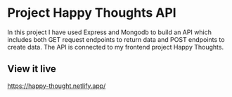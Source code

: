 # Project Happy Thoughts API

In this project I have used Express and Mongodb to build an API which includes both GET request endpoints to return data and POST endpoints to create data. The API is connected to my frontend project Happy Thoughts.

## View it live

https://happy-thought.netlify.app/